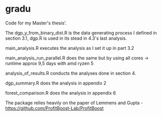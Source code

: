 # gradu

Code for my Master's thesis'.

The dgp_y_from_binary_dist.R is the data generating process I defined in section 3.1, dgp.R is used in its stead in 4.3's last analysis.

main_analysis.R executes the analysis as I set it up in part 3.2

main_analysis_run_parallel.R does the same but by using all cores -> runtime approx 9,5 days with amd ryzen 5

analysis_of_results.R conducts the analyses done in section 4.

dgp_summary.R does the analysis in appendix 2

forest_comparison.R does the analysis in appendix 6

The package relies heavily on the paper of Lemmens and Gupta - https://github.com/ProfitBoost-Lab/ProfitBoost

